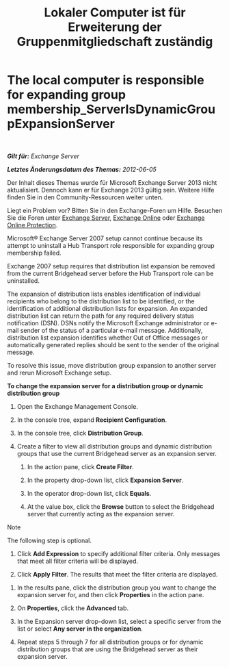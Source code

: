 ﻿---
title: 'Lokaler Computer ist für Erweiterung der Gruppenmitgliedschaft zuständig'
TOCTitle: The local computer is responsible for expanding group membership_ServerIsDynamicGroupExpansionServer
ms:assetid: f6fdd8e1-fda1-45be-b8a2-0d356dbe7d83
ms:mtpsurl: https://technet.microsoft.com/de-de/library/ms.exch.setupreadiness.serverisdynamicgroupexpansionserver(v=EXCHG.150)
ms:contentKeyID: 50477096
ms.date: 04/24/2018
mtps_version: v=EXCHG.150
ms.translationtype: HT
---

# The local computer is responsible for expanding group membership\_ServerIsDynamicGroupExpansionServer

 

_**Gilt für:** Exchange Server_

_**Letztes Änderungsdatum des Themas:** 2012-06-05_

Der Inhalt dieses Themas wurde für Microsoft Exchange Server 2013 nicht aktualisiert. Dennoch kann er für Exchange 2013 gültig sein. Weitere Hilfe finden Sie in den Community-Ressourcen weiter unten.

Liegt ein Problem vor? Bitten Sie in den Exchange-Foren um Hilfe. Besuchen Sie die Foren unter [Exchange Server](https://go.microsoft.com/fwlink/p/?linkid=60612), [Exchange Online](https://go.microsoft.com/fwlink/p/?linkid=267542) oder [Exchange Online Protection](https://go.microsoft.com/fwlink/p/?linkid=285351).

Microsoft® Exchange Server 2007 setup cannot continue because its attempt to uninstall a Hub Transport role responsible for expanding group membership failed.

Exchange 2007 setup requires that distribution list expansion be removed from the current Bridgehead server before the Hub Transport role can be uninstalled.

The expansion of distribution lists enables identification of individual recipients who belong to the distribution list to be identified, or the identification of additional distribution lists for expansion. An expanded distribution list can return the path for any required delivery status notification (DSN). DSNs notify the Microsoft Exchange administrator or e-mail sender of the status of a particular e-mail message. Additionally, distribution list expansion identifies whether Out of Office messages or automatically generated replies should be sent to the sender of the original message.

To resolve this issue, move distribution group expansion to another server and rerun Microsoft Exchange setup.

**To change the expansion server for a distribution group or dynamic distribution group**

1.  Open the Exchange Management Console.

2.  In the console tree, expand **Recipient Configuration**.

3.  In the console tree, click **Distribution Group**.

4.  Create a filter to view all distribution groups and dynamic distribution groups that use the current Bridgehead server as an expansion server.
    
    1.  In the action pane, click **Create Filter**.
    
    2.  In the property drop-down list, click **Expansion Server**.
    
    3.  In the operator drop-down list, click **Equals**.
    
    4.  At the value box, click the **Browse** button to select the Bridgehead server that currently acting as the expansion server.


> [!NOTE]
> The following step is optional.



1.  Click **Add Expression** to specify additional filter criteria. Only messages that meet all filter criteria will be displayed.

2.  Click **Apply Filter**. The results that meet the filter criteria are displayed.

<!-- end list -->

1.  In the results pane, click the distribution group you want to change the expansion server for, and then click **Properties** in the action pane.

2.  On **Properties**, click the **Advanced** tab.

3.  In the Expansion server drop-down list, select a specific server from the list or select **Any server in the organization**.

4.  Repeat steps 5 through 7 for all distribution groups or for dynamic distribution groups that are using the Bridgehead server as their expansion server.

